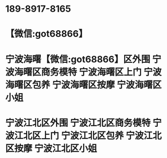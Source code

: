 # 189-8917-8165
# 【微信:got68866】
# 宁波海曙【微信:got68866】区外围 宁波海曙区商务模特 宁波海曙区上门 宁波海曙区包养 宁波海曙区按摩 宁波海曙区小姐 
# 宁波江北区外围 宁波江北区商务模特 宁波江北区上门 宁波江北区包养 宁波江北区按摩 宁波江北区小姐

